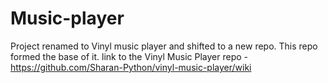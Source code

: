 # Music-player

Project renamed to Vinyl music player and shifted to a new repo. This repo formed the base of it. link to the Vinyl Music Player repo - https://github.com/Sharan-Python/vinyl-music-player/wiki  
